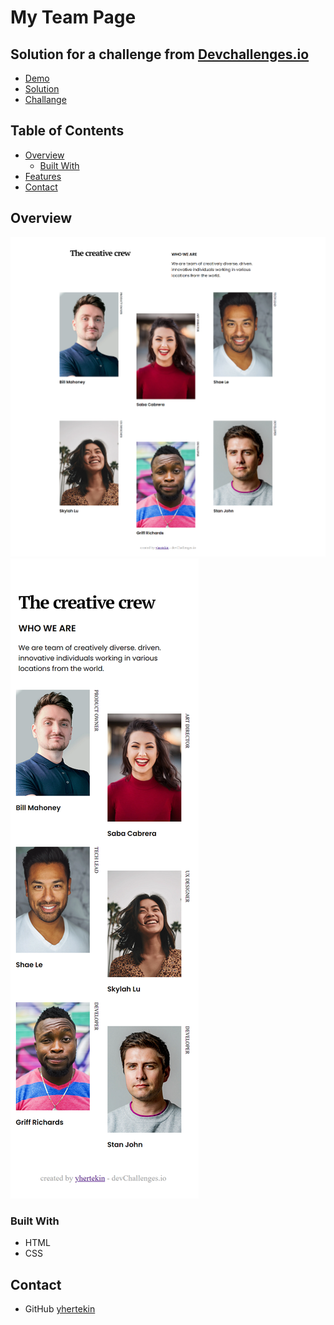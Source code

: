 # My Team Page

## Solution for a challenge from [Devchallenges.io](http://devchallenges.io)

- [Demo]()
- [Solution]()
- [Challange](https://devchallenges.io/challenges/hhmesazsqgKXrTkYkt0U)

## Table of Contents

- [Overview](#overview)
  - [Built With](#built-with)
- [Features](#features)
- [Contact](#contact)

## Overview

![screenshot](./screenshots/desktop.png)
![screenshot](./screenshots/mobile.png)

### Built With

- HTML
- CSS

## Contact

- GitHub [yhertekin](https://github.com/yhertekin)
